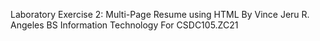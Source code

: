 Laboratory Exercise 2: Multi-Page Resume using HTML
By Vince Jeru R. Angeles
BS Information Technology
For CSDC105.ZC21